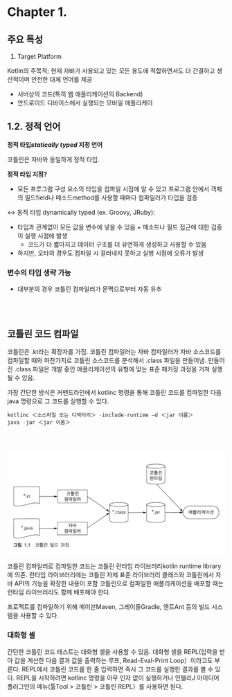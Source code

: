 # Chapter 1.

## 주요 특성

1. Target Platform

Kotlin의 주목적; 현재 자바가 사용되고 있는 모든 용도에 적합하면서도 더 간결하고 생산적이며 안전한 대체 언어를 제공

- 서버상의 코드(특히 웹 애플리케이션의 Backend)
- 안드로이드 디바이스에서 실행되는 모바일 애플리케이


## 1.2. 정적 언어

**정적 타입*statically typed* 지정 언어**

코틀린은 자바와 동일하게 정적 타입.


**정적 타입 지정?**

- 모든 프루그램 구성 요소의 타입을 컴파일 시점에 알 수 있고 프로그램 안에서 객체 의 필드field나 메소드method를 사용할 때마다 컴파일러가 타입을 검증

↔ 동적 타입 dynamically typed (ex. Groovy, JRuby):
  - 타입과 관계없이 모든 값을 변수에 넣을 수 있음 + 메소드나 필드 접근에 대한 검증이 실행 시점에 발생
    - 코드가 더 짧아지고 데이터 구조를 더 유연하게 생성하고 사용할 수 있음
  - 하지만, 오타의 경우도 컴파일 시 걸러내지 못하고 실행 시점에 오류가 발생



### 변수의 타입 생략 가능
- 대부분의 경우 코틀린 컴파일러가 문맥으로부터 자동 유추


<br/><br/>

## 코틀린 코드 컴파일

코틀린은 .kt라는 확장자를 가짐.
코틀린 컴파일러는 자바 컴파일러가 자바 소스코드를 컴파일할 때와 마찬가지로 코틀린 소스코드를 분석해서 .class 파일을 만들어냄.
만들어진 .class 파일은 개발 중인 애플리케이션의 유형에 맞는 표준 패키징 과정을 거쳐 실행될 수 있음.


가장 간단한 방식은 커맨드라인에서 kotlinc 명령을 통해 코틀린 코드를 컴파일한 다음 java 명령으로 그 코드를 실행할 수 있다.

``` kotlin
kotlinc ＜소스파일 또는 디렉터리＞ -include-runtime —d ＜jar 이름＞
java -jar ＜jar 이름＞
```

<br/><br/>

<img src="../img/compile-kotlin.png" alt="compile-kotlin" />

코틀린 컴파일러로 컴파일한 코드는 코틀린 런타임 라이브러리kotlin runtime library에 의존.
런타임 라이브러리에는 코틀린 자체 표준 라이브러리 클래스와 코틀린에서 자바 API의 기능을 확장한 내용이 포함
코틀린으로 컴파일한 애플리케이션을 배포할 때는 런타임 라이브러리도 함께 배포해야 한다.

프로젝트를 컴파일하기 위해 메이븐Maven, 그레이들Gradle, 앤트Ant 등의 빌드 시스템을 사용할 수 있다.



### 대화형 셸

간단한 코틀린 코드 테스트는 대화형 셸을 사용할 수 있음.
대화형 셸을 REPL(입력을 받아 값을 계산한 다음 결과 값을 출력하는 루프, Read-Eval-Print Loop）이라고도 부른다.
REPL에서 코틀린 코드를 한 줄 입력하면 즉시 그 코드를 실행한 결과를 볼 수 있다.
REPL을 시작하려면 kotlinc 명령을 아무 인자 없이 실행하거나 인텔리J 아이디어 플러그인의 메뉴(툴Tool > 코틀린 > 코틀린 REPL）를 사용하면 된다.








